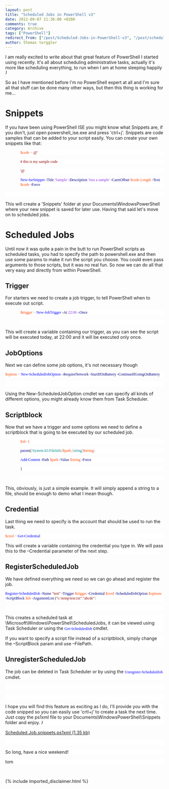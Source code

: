 ```yaml
---
layout: post
title: "Scheduled Jobs in PowerShell v3"
date: 2012-09-07 21:36:00 +0200
comments: true
category: Archive
tags: ["PowerShell"]
redirect_from: ["/post/Scheduled-Jobs-in-PowerShell-v3", "/post/scheduled-jobs-in-powershell-v3"]
author: thomas torggler
---
```

<!-- more -->
<p>I am really excited to write about that great feature of PowerShell I started using recently. It's all about scheduling administrative tasks, actually it's more like scheduling everything, to run when I am at home sleeping happily <span style="font-family: Wingdings;">J</span></p>
<p>So as I have mentioned before I'm no PowerShell expert at all and I'm sure all that stuff can be done many other ways, but then this thing is working for me&hellip;</p>
<h1>Snippets</h1>
<p>If you have been using PowerShell ISE you might know what Snippets are, if you don't, just open powershell_ise.exe and press 'ctrl+j'. Snippets are code samples that can be added to your script easily. You can create your own snippets like that:</p>
<p style="background: white; margin-left: 36pt;"><span style="font-family: Lucida Console; font-size: 9pt;"><span style="color: orangered;">$code</span> <span style="color: darkgray;">=</span> <span style="color: darkred;">@' </span></span></p>
<p style="background: white; margin-left: 36pt;"><span style="color: darkred; font-family: Lucida Console; font-size: 9pt;"># this is my sample code </span></p>
<p style="background: white; margin-left: 36pt;"><span style="font-family: Lucida Console; font-size: 9pt;"><span style="color: darkred;">'@</span> </span></p>
<p style="background: white; margin-left: 36pt;"><span style="font-family: Lucida Console; font-size: 9pt;"><span style="color: blue;">New-IseSnippet</span> <span style="color: navy;">-Title</span> <span style="color: blueviolet;">'Sample'</span> <span style="color: navy;">-Description</span> <span style="color: blueviolet;">'Just a sample'</span> <span style="color: navy;">-CaretOffset</span> <span style="color: orangered;">$code<span style="color: darkgray;">.</span>Length <span style="color: navy;">-Text</span> $code</span> <span style="color: navy;">-Force</span> </span></p>
<p style="background: white;">&nbsp;</p>
<p>This will create a 'Snippets' folder at your Documents\WindowsPowerShell where your new snippet is saved for later use. Having that said let's move on to scheduled jobs.</p>
<h1>Scheduled Jobs</h1>
<p>Until now it was quite a pain in the butt to run PowerShell scripts as scheduled tasks, you had to specify the path to powershell.exe and then use some params to make it run the script you choose. You could even pass arguments to those scripts, but it was no real fun. So now we can do all that very easy and directly from within PowerShell.</p>
<h2>Trigger</h2>
<p>For starters we need to create a job trigger, to tell PowerShell when to execute out script.</p>
<p style="background: white; margin-left: 36pt;"><span style="font-family: Lucida Console; font-size: 9pt;"><span style="color: orangered;">$trigger</span> <span style="color: darkgray;">=</span> <span style="color: blue;">New-JobTrigger</span> <span style="color: navy;">-At</span> <span style="color: blueviolet;">22:00</span> <span style="color: navy;">&ndash;Once </span></span></p>
<p style="background: white; margin-left: 36pt;">&nbsp;</p>
<p>This will create a variable containing our trigger, as you can see the script will be executed today, at 22:00 and it will be executed only once.</p>
<h2>JobOptions</h2>
<p>Next we can define some job options, it's not necessary though</p>
<p style="background: white;"><span style="font-family: Lucida Console; font-size: 9pt;"><span style="color: orangered;">$option</span> <span style="color: darkgray;">=</span> <span style="color: blue;">New-ScheduledJobOption</span> <span style="color: navy;">&ndash;RequireNetwork -StartIfOnBattery</span> <span style="color: navy;">-ContinueIfGoingOnBattery </span></span></p>
<p style="background: white;">&nbsp;</p>
<p>Using the New-ScheduledJobOption cmdlet we can specify all kinds of different options, you might already know them from Task Scheduler.</p>
<h2>Scriptblock</h2>
<p>Now that we have a trigger and some options we need to define a scriptblock that is going to be executed by our scheduled job.</p>
<p style="background: white; margin-left: 36pt;"><span style="font-family: Lucida Console; font-size: 9pt;"><span style="color: orangered;">$sb<span style="color: darkgray;">=</span>{</span> </span></p>
<p style="background: white; margin-left: 36pt;"><span style="font-family: Lucida Console; font-size: 9pt;"> <span style="color: darkblue;">param</span>(<span style="color: darkgray;">[<span style="color: teal;">System.IO.FileInfo<span style="color: darkgray;">]<span style="color: orangered;">$path<span style="color: darkgray;">,[<span style="color: teal;">string<span style="color: darkgray;">]<span style="color: orangered;">$string</span>) </span></span></span></span></span></span></span></span></p>
<p style="background: white; margin-left: 36pt;"><span style="font-family: Lucida Console; font-size: 9pt;"> <span style="color: blue;">Add-Content</span> <span style="color: navy;">-Path</span> <span style="color: orangered;">$path</span> <span style="color: navy;">-Value</span> <span style="color: orangered;">$string</span> <span style="color: navy;">-Force</span> </span></p>
<p style="background: white; margin-left: 36pt;"><span style="font-family: Lucida Console; font-size: 9pt;">} </span></p>
<p style="background: white; margin-left: 36pt;">&nbsp;</p>
<p>This, obviously, is just a simple example. It will simply append a string to a file, should be enough to demo what I mean though.</p>
<h2>Credential</h2>
<p>Last thing we need to specify is the account that should be used to run the task.</p>
<p style="background: white;"><span style="font-family: Lucida Console; font-size: 9pt;"><span style="color: orangered;">$cred</span> <span style="color: darkgray;">=</span> <span style="color: blue;">Get-Credential</span></span></p>
<p style="background: white;"><span style="font-family: Lucida Console; font-size: 9pt;"><span style="color: blue;"></span></span></p>
<p style="background: white;">This will create a variable containing the credential you type in. We will pass this to the &ndash;Credential parameter of the next step.</p>
<h2>RegisterScheduledJob</h2>
<p>We have defined everything we need so we can go ahead and register the job.</p>
<p style="background: white;"><span style="font-family: Lucida Console; font-size: 9pt;"><span style="color: blue;">Register-ScheduledJob</span> <span style="color: navy;">-Name</span> <span style="color: darkred;">"test"</span> <span style="color: navy;">-Trigger</span> <span style="color: orangered;">$trigger</span> <span style="color: navy;">-Credential</span> <span style="color: orangered;">$cred</span> <span style="color: navy;">-ScheduledJobOption</span> <span style="color: orangered;">$options</span> <span style="color: navy;">-ScriptBlock</span> <span style="color: orangered;">$sb</span> <span style="color: navy;">-ArgumentList</span> (<span style="color: darkred;">"c:\temp\test.txt"<span style="color: darkgray;">,<span style="color: darkred;">"abcde"</span>)</span> </span></span></p>
<p style="background: white;">&nbsp;</p>
<p style="background: white;">This creates a scheduled task at \Microsoft\Windows\PowerShell\ScheduledJobs, it can be viewed using Task Scheduler or using the <span style="color: blue; font-family: Lucida Console; font-size: 9pt;">Get-ScheduledJob </span>cmdlet.</p>
<p style="background: white;">If you want to specify a script file instead of a scriptblock, simply change the &ndash;ScriptBlock param and use &ndash;FilePath.</p>
<h2>UnregisterScheduledJob</h2>
<p style="background: white;">The job can be deleted in Task Scheduler or by using the <span style="color: blue; font-family: Lucida Console; font-size: 9pt;">Unregister-ScheduledJob </span>cmdlet.</p>
<p style="background: white;">&nbsp;</p>
<p style="background: white;">&nbsp;</p>
<p style="background: white;">I hope you will find this feature as exciting as I do, I'll provide you with the code snipped so you can easily use 'crtl+j' to create a task the next time. Just copy the ps1xml file to your Documents\WindowsPowerShell\Snippets folder and enjoy. <span style="font-family: Wingdings;">J</span></p>
<p><a href="/FILES%2f2012%2f09%2fScheduled+Job.snippets.ps1xml.axdx">Scheduled Job.snippets.ps1xml (1.35 kb)</a>&nbsp;</p>
<p style="background: white;">&nbsp;</p>
<p style="background: white;">So long, have a nice weekend!</p>
<p style="background: white;">tom</p>
<p>&nbsp;</p>
{% include imported_disclaimer.html %}
